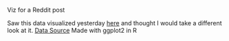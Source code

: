 Viz for a Reddit post

Saw this data visualized yesterday [here](https://www.reddit.com/r/dataisbeautiful/comments/5a7rya/arrests_at_nfl_games_by_home_team_oc/) and thought I would take a different look at it. 
[Data Source](https://github.com/washingtonpost/data-nfl-arrests/blob/master/nfl_arrests_2011-2015.csv) 
Made with ggplot2 in R
